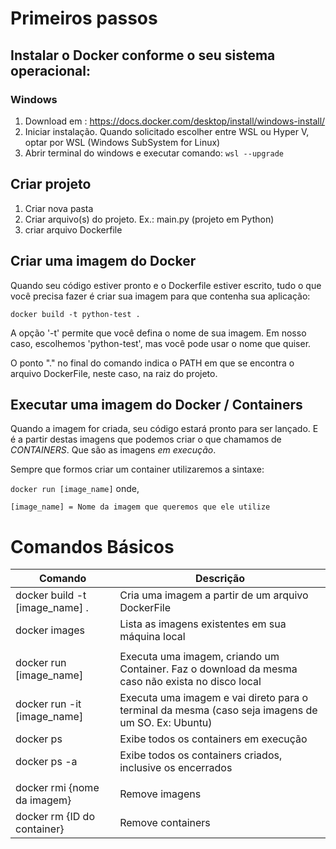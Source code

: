 # Primeiros passos

## Instalar o Docker conforme o seu sistema operacional:
### Windows
1. Download em : https://docs.docker.com/desktop/install/windows-install/
2. Iniciar instalação. Quando solicitado escolher entre WSL ou Hyper V, optar por WSL (Windows SubSystem for Linux)
3. Abrir terminal do windows e executar comando:  `wsl --upgrade`

## Criar projeto
1. Criar nova pasta
2. Criar arquivo(s) do projeto. Ex.: main.py (projeto em Python)
3. criar arquivo Dockerfile

## Criar uma imagem do Docker
Quando seu código estiver pronto e o Dockerfile estiver escrito, tudo o que você precisa fazer é criar sua imagem para que contenha sua aplicação:

`docker build -t python-test .`

A opção '-t' permite que você defina o nome de sua imagem. Em nosso caso, escolhemos 'python-test', mas você pode usar o nome que quiser.

O ponto "." no final do comando indica o PATH em que se encontra o arquivo DockerFile, neste caso, na raiz do projeto.

## Executar uma imagem do Docker / Containers
Quando a imagem for criada, seu código estará pronto para ser lançado. E é a partir destas imagens que podemos criar o que chamamos de *CONTAINERS*. Que são as imagens *em execução*.

Sempre que formos criar um container utilizaremos a sintaxe:

`docker run [image_name]` onde,

`[image_name] = Nome da imagem que queremos que ele utilize`

# Comandos Básicos

|Comando | Descrição |
|--------| --------- |
| docker build -t [image_name] . | Cria uma imagem a partir de um arquivo DockerFile |
| docker images | Lista as imagens existentes em sua máquina local |
|||
| docker run [image_name] | Executa uma imagem, criando um Container. Faz o download da mesma caso não exista no disco local |
| docker run -it [image_name] | Executa uma imagem e vai direto para o terminal da mesma (caso seja imagens de um SO. Ex: Ubuntu) |
| docker ps	| Exibe todos os containers em execução |
| docker ps -a | Exibe todos os containers criados, inclusive os encerrados |
|||
| docker rmi {nome da imagem} | Remove imagens |
| docker rm {ID do container} | Remove containers |